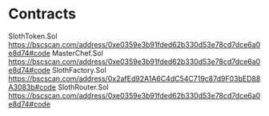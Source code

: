# Contracts
SlothToken.Sol https://bscscan.com/address/0xe0359e3b91fded62b330d53e78cd7dce6a0e8d74#code
MasterChef.Sol https://bscscan.com/address/0xe0359e3b91fded62b330d53e78cd7dce6a0e8d74#code
SlothFactory.Sol https://bscscan.com/address/0x2afEd92A1A6C4dC54C719c87d9F03bED88A3083b#code
SlothRouter.Sol  https://bscscan.com/address/0xe0359e3b91fded62b330d53e78cd7dce6a0e8d74#code
